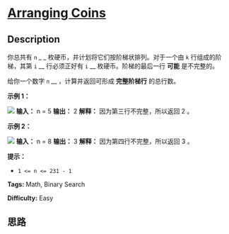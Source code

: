 # [Arranging Coins][title]

## Description

你总共有 `n` _ _ 枚硬币，并计划将它们按阶梯状排列。对于一个由 `k` 行组成的阶梯，其第 `i` __ 行必须正好有 `i` __
枚硬币。阶梯的最后一行 **可能** 是不完整的。

给你一个数字 `n` __ ，计算并返回可形成 **完整阶梯行** 的总行数。



**示例 1：**

![](https://assets.leetcode.com/uploads/2021/04/09/arrangecoins1-grid.jpg)
            **输入：** n = 5    **输出：** 2    **解释：** 因为第三行不完整，所以返回 2 。    

**示例 2：**

![](https://assets.leetcode.com/uploads/2021/04/09/arrangecoins2-grid.jpg)
            **输入：** n = 8    **输出：** 3    **解释：** 因为第四行不完整，所以返回 3 。    



**提示：**

  * `1 <= n <= 231 - 1`


**Tags:** Math, Binary Search

**Difficulty:** Easy

## 思路

[title]: https://leetcode-cn.com/problems/arranging-coins
